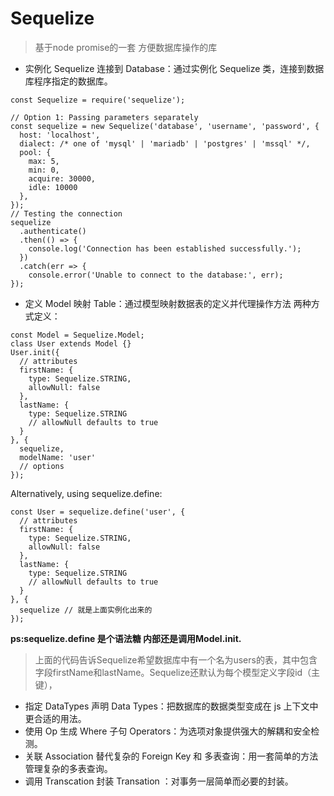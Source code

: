 # Sequelize
>基于node promise的一套 方便数据库操作的库
- 实例化 Sequelize 连接到 Database：通过实例化 Sequelize 类，连接到数据库程序指定的数据库。

```
const Sequelize = require('sequelize');

// Option 1: Passing parameters separately
const sequelize = new Sequelize('database', 'username', 'password', {
  host: 'localhost',
  dialect: /* one of 'mysql' | 'mariadb' | 'postgres' | 'mssql' */,
  pool: {
    max: 5,
    min: 0,
    acquire: 30000,
    idle: 10000
  },
});
// Testing the connection
sequelize
  .authenticate()
  .then(() => {
    console.log('Connection has been established successfully.');
  })
  .catch(err => {
    console.error('Unable to connect to the database:', err);
});

```
- 定义 Model 映射 Table：通过模型映射数据表的定义并代理操作方法
两种方式定义：
```
const Model = Sequelize.Model;
class User extends Model {}
User.init({
  // attributes
  firstName: {
    type: Sequelize.STRING,
    allowNull: false
  },
  lastName: {
    type: Sequelize.STRING
    // allowNull defaults to true
  }
}, {
  sequelize,
  modelName: 'user'
  // options
});
```
Alternatively, using sequelize.define:
```
const User = sequelize.define('user', {
  // attributes
  firstName: {
    type: Sequelize.STRING,
    allowNull: false
  },
  lastName: {
    type: Sequelize.STRING
    // allowNull defaults to true
  }
}, {
  sequelize // 就是上面实例化出来的
});

```
**ps:sequelize.define 是个语法糖 内部还是调用Model.init.**
>上面的代码告诉Sequelize希望数据库中有一个名为users的表，其中包含字段firstName和lastName。Sequelize还默认为每个模型定义字段id（主键），
- 指定 DataTypes 声明 Data Types：把数据库的数据类型变成在 js 上下文中更合适的用法。
- 使用 Op 生成 Where 子句 Operators：为选项对象提供强大的解耦和安全检测。
- 关联 Association 替代复杂的 Foreign Key 和 多表查询：用一套简单的方法管理复杂的多表查询。
- 调用 Transcation 封装 Transation ：对事务一层简单而必要的封装。